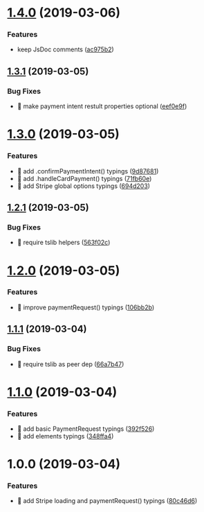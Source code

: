 # [1.4.0](https://github.com/streamich/stripe-web/compare/v1.3.1...v1.4.0) (2019-03-06)


### Features

* keep JsDoc comments ([ac975b2](https://github.com/streamich/stripe-web/commit/ac975b2))

## [1.3.1](https://github.com/streamich/stripe-web/compare/v1.3.0...v1.3.1) (2019-03-05)


### Bug Fixes

* 🐛 make payment intent restult properties optional ([eef0e9f](https://github.com/streamich/stripe-web/commit/eef0e9f))

# [1.3.0](https://github.com/streamich/stripe-web/compare/v1.2.1...v1.3.0) (2019-03-05)


### Features

* 🎸 add .confirmPaymentIntent() typings ([9d87681](https://github.com/streamich/stripe-web/commit/9d87681))
* 🎸 add .handleCardPayment() typings ([71fb60e](https://github.com/streamich/stripe-web/commit/71fb60e))
* 🎸 add Stripe global options typings ([694d203](https://github.com/streamich/stripe-web/commit/694d203))

## [1.2.1](https://github.com/streamich/stripe-web/compare/v1.2.0...v1.2.1) (2019-03-05)


### Bug Fixes

* 🐛 require tslib helpers ([563f02c](https://github.com/streamich/stripe-web/commit/563f02c))

# [1.2.0](https://github.com/streamich/stripe-web/compare/v1.1.1...v1.2.0) (2019-03-05)


### Features

* 🎸 improve paymentRequest() typings ([106bb2b](https://github.com/streamich/stripe-web/commit/106bb2b))

## [1.1.1](https://github.com/streamich/stripe-web/compare/v1.1.0...v1.1.1) (2019-03-04)


### Bug Fixes

* 🐛 require tslib as peer dep ([66a7b47](https://github.com/streamich/stripe-web/commit/66a7b47))

# [1.1.0](https://github.com/streamich/stripe-web/compare/v1.0.0...v1.1.0) (2019-03-04)


### Features

* 🎸 add basic PaymentRequest typings ([392f526](https://github.com/streamich/stripe-web/commit/392f526))
* 🎸 add elements typings ([348ffa4](https://github.com/streamich/stripe-web/commit/348ffa4))

# 1.0.0 (2019-03-04)


### Features

* 🎸 add Stripe loading and paymentRequest() typings ([80c46d6](https://github.com/streamich/stripe-web/commit/80c46d6))
